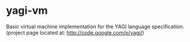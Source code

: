 yagi-vm
=======

Basic virtual machine implementation for the YAGI language specification.
(project page located at: http://code.google.com/p/yagi/)

